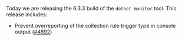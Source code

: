 Today we are releasing the 6.3.3 build of the `dotnet monitor` tool. This release includes:

- Prevent overreporting of the collection rule trigger type in console output ([#4892](https://github.com/dotnet/dotnet-monitor/pull/4892))